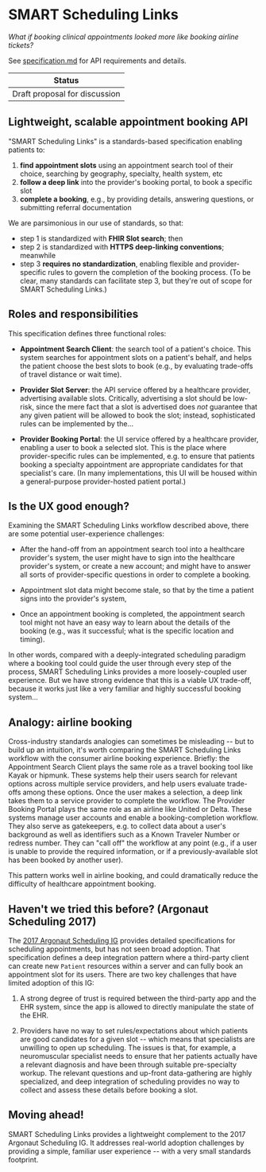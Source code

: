 # SMART Scheduling Links
*What if booking clinical appointments looked more like booking airline tickets?*

See [specification.md](specification.md) for API requirements and details.

|Status|
|---|
|Draft proposal for discussion|


## Lightweight, scalable appointment booking API

"SMART Scheduling Links" is a standards-based specification enabling patients to:

1. **find appointment slots** using an appointment search tool of their choice, searching by geography, specialty, health system, etc
2. **follow a deep link** into the provider's booking portal, to book a specific slot
3. **complete a booking**, e.g., by providing details, answering questions, or submitting referral documentation

We are parsimonious in our use of standards, so that:

* step 1 is standardized with **FHIR Slot search**; then 
* step 2 is standardized with **HTTPS deep-linking conventions**; meanwhile
* step 3 **requires no standardization**, enabling flexible and provider-specific rules to govern the completion of the booking process.
(To be clear, many standards can facilitate step 3, but they're out of scope for SMART Scheduling Links.)

## Roles and responsibilities

This specification defines three functional roles:

* **Appointment Search Client**: the search tool of a patient's choice. This system searches for appointment slots on a patient's behalf, and helps the patient choose the best slots to book (e.g., by evaluating trade-offs of travel distance or wait time).

* **Provider Slot Server**: the API service offered by a healthcare provider, advertising available slots. Critically, advertising a slot should be low-risk, since the mere fact that a slot is advertised does *not* guarantee that any given patient will be allowed to book the slot; instead, sophisticated rules can be implemented by the...

* **Provider Booking Portal**: the UI service offered by a healthcare provider, enabling a user to book a selected slot. This is the place where provider-specific rules can be implemented, e.g. to ensure that patients booking a specialty appointment are appropriate candidates for that specialist's care. (In many implementations, this UI will be housed within a general-purpose provider-hosted patient portal.)

## Is the UX good enough?

Examining the SMART Scheduling Links workflow described above, there are some potential user-experience challenges:

* After the hand-off from an appointment search tool into a healthcare provider's system, the user might have to sign
into the healthcare provider's system, or create a new account; and might have to answer all sorts of
provider-specific questions in order to complete a booking.

* Appointment slot data might become stale, so that by the time a patient signs into the provider's system, 
   
* Once an appointment booking is completed, the appointment search tool might not have an easy way to learn about
the details of the booking (e.g., was it successful; what is the specific location and timing).

In other words, compared with a deeply-integrated scheduling paradigm where a booking tool could guide the user through every step of the process, SMART Scheduling Links provides a more loosely-coupled user experience. But we have strong evidence that this is a viable UX trade-off, because it works just like a very familiar and highly successful booking system...

## Analogy: airline booking

Cross-industry standards analogies can sometimes be misleading -- but to build up an intuition, it's worth comparing the SMART Scheduling Links workflow with the consumer airline booking experience. Briefly: the Appointment Search Client plays the same role as a travel booking tool like Kayak or hipmunk. These systems help their users search for relevant options across multiple service providers, and help users evaluate trade-offs among these options. Once the user makes a selection, a deep link takes them to a service provider to complete the workflow. The Provider Booking Portal plays the same role as an airline like United or Delta. These systems manage user accounts and enable a booking-completion workflow. They also serve as gatekeepers, e.g. to collect data about a user's background as well as identifiers such as a Known Traveler Number or redress number. They can "call off" the workflow at any point (e.g., if a user is unable to provide the required information, or if a previously-available slot has been booked by another user).

This pattern works well in airline booking, and could dramatically reduce the difficulty of healthcare appointment booking.

## Haven't we tried this before? (Argonaut Scheduling 2017)

The [2017 Argonaut Scheduling IG](https://www.fhir.org/guides/argonaut/scheduling/) provides detailed specifications for scheduling appointments, but has not seen broad adoption. That specification defines a deep integration pattern where a third-party client can create new `Patient` resources within a server and can fully book an appointment slot for its users. There are two key challenges that have limited adoption of this IG:

1. A strong degree of trust is required between the third-party app and the EHR system, since the app is allowed to directly manipulate the state of the EHR.

2. Providers have no way to set rules/expectations about which patients are good candidates for a given slot -- which means that specialists are unwilling to open up scheduling. The issues is that, for example, a neuromuscular specialist needs to ensure that her patients actually have a relevant diagnosis and have been through suitable pre-specialty workup. The relevant questions and up-front data-gathering are highly specialized, and deep integration of scheduling provides no way to collect and assess these details before booking a slot.

## Moving ahead!

SMART Scheduling Links provides a lightweight complement to the 2017 Argonaut Scheduling IG. It addresses real-world adoption challenges by providing a simple, familiar user experience -- with a very small standards footprint.
